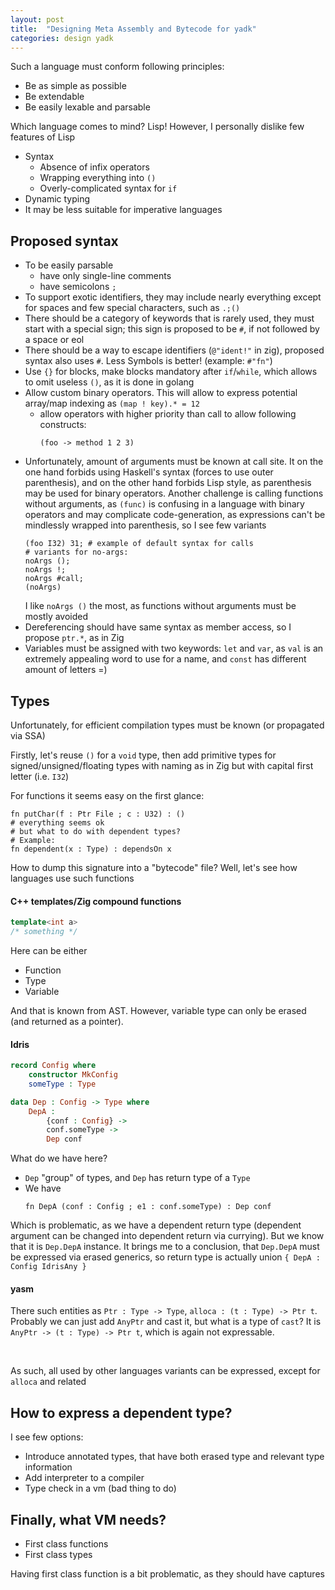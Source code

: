 ```yaml
---
layout: post
title:  "Designing Meta Assembly and Bytecode for yadk"
categories: design yadk
---
```


Such a language must conform following principles:
- Be as simple as possible
- Be extendable
- Be easily lexable and parsable

Which language comes to mind? Lisp! However, I personally dislike few features of Lisp
- Syntax
  - Absence of infix operators
  - Wrapping everything into `()`
  - Overly-complicated syntax for `if`
- Dynamic typing
- It may be less suitable for imperative languages

## Proposed syntax
- To be easily parsable
  - have only single-line comments
  - have semicolons `;`
- To support exotic identifiers, they may include nearly everything except for spaces and few special characters, such as `.;()`
- There should be a category of keywords that is rarely used, they must start with a special sign; this sign is proposed to be `#`, if not followed by a space or eol
- There should be a way to escape identifiers (`@"ident!"` in zig), proposed syntax also uses `#`. Less Symbols is better! (example: `#"fn"`)
- Use `{}` for blocks, make blocks mandatory after `if`/`while`, which allows to omit useless `()`, as it is done in golang
- Allow custom binary operators. This will allow to express potential array/map indexing as `(map ! key).* = 12`
  - allow operators with higher priority than call to allow following constructs:
    ```pseudots
    (foo -> method 1 2 3)
    ```
- Unfortunately, amount of arguments must be known at call site. It on the one hand forbids using Haskell's syntax (forces to use outer parenthesis), and on the other hand forbids Lisp style, as parenthesis may be used for binary operators. Another challenge is calling functions without arguments, as `(func)` is confusing in a language with binary operators and may complicate code-generation, as expressions can't be mindlessly wrapped into parenthesis, so I see few variants
    ```pseudots
    (foo I32) 31; # example of default syntax for calls
    # variants for no-args:
    noArgs ();
    noArgs !;
    noArgs #call;
    (noArgs)
    ```
    I like `noArgs ()` the most, as functions without arguments must be mostly avoided
- Dereferencing should have same syntax as member access, so I propose `ptr.*`, as in Zig
- Variables must be assigned with two keywords: `let` and `var`, as `val` is an extremely appealing word to use for a name, and `const` has different amount of letters =)

## Types
Unfortunately, for efficient compilation types must be known (or propagated via SSA)

Firstly, let's reuse `()` for a `void` type, then add primitive types for signed/unsigned/floating types with naming as in Zig but with capital first letter (i.e. `I32`)

For functions it seems easy on the first glance:
```pseudo-ts
fn putChar(f : Ptr File ; c : U32) : ()
# everything seems ok
# but what to do with dependent types?
# Example:
fn dependent(x : Type) : dependsOn x
```

How to dump this signature into a "bytecode" file? Well, let's see how languages use such functions

#### C++ templates/Zig compound functions
```cpp
template<int a>
/* something */
```
Here can be either
- Function
- Type
- Variable

And that is known from AST. However, variable type can only be erased (and returned as a pointer).

#### Idris
```idris
record Config where
    constructor MkConfig
    someType : Type

data Dep : Config -> Type where
    DepA :
        {conf : Config} ->
        conf.someType ->
        Dep conf
```

What do we have here?
- `Dep` "group" of types, and `Dep` has return type of a `Type`
- We have
  ```pseudo-ts
  fn DepA (conf : Config ; e1 : conf.someType) : Dep conf
  ```
Which is problematic, as we have a dependent return type (dependent argument can be changed into dependent return via currying). But we know that it is `Dep.DepA` instance. It brings me to a conclusion, that `Dep.DepA` must be expressed via erased generics, so return type is actually union `{ DepA : Config IdrisAny }`

#### yasm
There such entities as `Ptr : Type -> Type`, `alloca : (t : Type) -> Ptr t`. Probably we can just add `AnyPtr` and cast it, but what is a type of `cast`? It is `AnyPtr -> (t : Type) -> Ptr t`, which is again not expressable.

<br />

As such, all used by other languages variants can be expressed, except for `alloca` and related

## How to express a dependent type?
I see few options:
- Introduce annotated types, that have both erased type and relevant type information
- Add interpreter to a compiler
- Type check in a vm (bad thing to do)

## Finally, what VM needs?
- First class functions
- First class types

Having first class function is a bit problematic, as they should have captures
